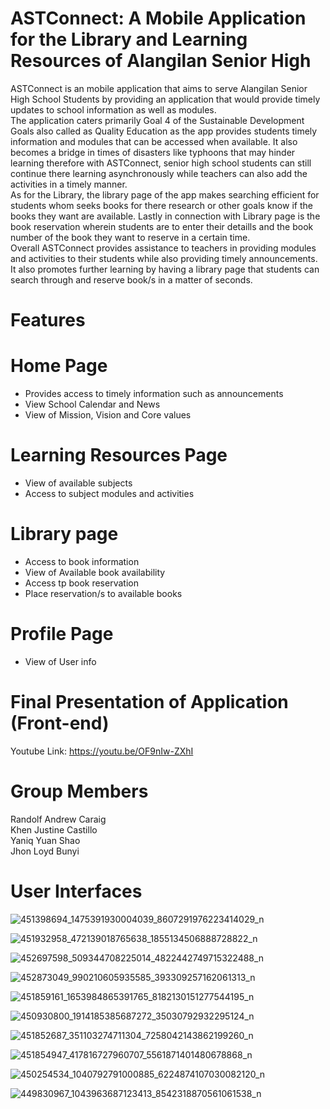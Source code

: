 # ASTConnect: A Mobile Application for the Library and Learning Resources of Alangilan Senior High
ASTConnect is an mobile application that aims to serve Alangilan
Senior High School Students by providing an application that would
provide timely updates to school information as well as modules.<br>
The application caters primarily Goal 4 of the Sustainable Development Goals also called as Quality Education as the app provides students timely information and modules that can be accessed when available. It also becomes a bridge in times of disasters like typhoons that may hinder learning therefore with ASTConnect, senior high school students can still continue there learning asynchronously while teachers can also add the activities in a timely manner. <br>As for the Library, the library page of the app makes searching efficient for students whom seeks books for there research or other goals know if the books they want are available. Lastly in connection with Library page is the book reservation wherein students are to enter their detaills and the book number of the book they want to reserve in a certain time.<br>
Overall ASTConnect provides assistance to teachers in providing modules and activities to their students while also providing timely announcements. It also promotes further learning by having a library page that students can search through and reserve book/s in a matter of seconds. 

# Features
# Home Page
- Provides access to timely information such as announcements<br>
- View School Calendar and News<br>
- View of Mission, Vision and Core values<br>
#  Learning Resources Page
- View of available subjects<br>
- Access to subject modules and activities<br>
#  Library page
- Access to book information<br>
- View of Available book availability<br>
- Access tp book reservation<br>
- Place reservation/s to available books<br>
#  Profile Page
- View of User info<br>
# Final Presentation of Application (Front-end)
Youtube Link: https://youtu.be/OF9nIw-ZXhI<br>

# Group Members
Randolf Andrew Caraig<br>
Khen Justine Castillo<br>
Yaniq Yuan Shao<br>
Jhon Loyd Bunyi<br>

# User Interfaces
![451398694_1475391930004039_8607291976223414029_n](https://github.com/user-attachments/assets/a8ab9d00-c4a8-4492-8e2a-1ecd8f0c2f44)

![451932958_472139018765638_1855134506888728822_n](https://github.com/user-attachments/assets/feaa8480-1f5d-496b-836e-464092a22fe9)

![452697598_509344708225014_4822442749715322488_n](https://github.com/user-attachments/assets/9e527926-4817-4f76-9d3e-2045b10b5f24)

![452873049_990210605935585_393309257162061313_n](https://github.com/user-attachments/assets/5ed88906-902f-4418-9408-f7ea86a6700d)

![451859161_1653984865391765_8182130151277544195_n](https://github.com/user-attachments/assets/51add8a1-6d71-4812-9c71-f2921b9adff8)

![450930800_1914185385687272_35030792932295124_n](https://github.com/user-attachments/assets/85f78217-b051-4855-885c-54514a818369)

![451852687_351103274711304_7258042143862199260_n](https://github.com/user-attachments/assets/e865bda7-7ed4-4757-b005-7292a0c9ab9b)

![451854947_417816727960707_5561871401480678868_n](https://github.com/user-attachments/assets/abeb56dd-e48d-479d-8730-227172b5b2a9)

![450254534_1040792791000885_6224874107030082120_n](https://github.com/user-attachments/assets/d27843cd-a80d-4d1f-a040-af09a1f5529c)

![449830967_1043963687123413_8542318870561061538_n](https://github.com/user-attachments/assets/d1393438-886e-4adb-9c09-f827e5b02082)




